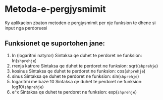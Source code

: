 # Metoda-e-pergjysmimit
Ky aplikacion zbaton metoden e pergjysmimit per nje funksion te dhene si input nga perdoruesi

## Funksionet qe suportohen jane:
  1. ln (logaritmi natyror)
      Sintaksa qe duhet te perdoret ne funksion:
        ln(`shprehje`)
  2. rrenja katrore
      Sintaksa qe duhet te perdoret ne funksion:
        sqrt(`shprehje`)
  3. kosinus
      Sintaksa qe duhet te perdoret ne funksion:
        cos(`shprehje`)
  4. sinus
      Sintaksa qe duhet te perdoret ne funksion:
        sin(`shprehje`)
  5. logaritmi me baze 10
      Sintaksa qe duhet te perdoret ne funksion:
        log10(`shprehje`)
  6. e^x
      Sintaksa qe duhet te perdoret ne funksion:
        exp(`shprehje`)
